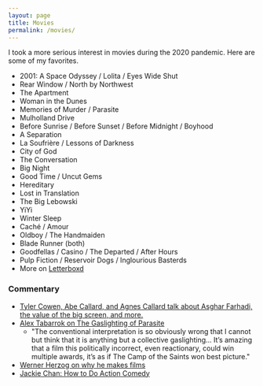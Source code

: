 ```yaml
---
layout: page
title: Movies
permalink: /movies/
---
```


I took a more serious interest in movies during the 2020 pandemic. Here are some of my favorites.

* 2001: A Space Odyssey / Lolita / Eyes Wide Shut
* Rear Window / North by Northwest
* The Apartment
* Woman in the Dunes
* Memories of Murder / Parasite
* Mulholland Drive
* Before Sunrise / Before Sunset / Before Midnight / Boyhood
* A Separation
* La Soufrière / Lessons of Darkness
* City of God
* The Conversation
* Big Night
* Good Time / Uncut Gems
* Hereditary
* Lost in Translation
* The Big Lebowski
* YiYi
* Winter Sleep
* Caché / Amour
* Oldboy / The Handmaiden
* Blade Runner (both)
* Goodfellas / Casino / The Departed / After Hours
* Pulp Fiction / Reservoir Dogs / Inglourious Basterds
* More on [Letterboxd](https://letterboxd.com/danschlz/films/diary/)

### Commentary
* [Tyler Cowen, Abe Callard, and Agnes Callard talk about Asghar Farhadi, the value of the big screen, and more.](https://www.listennotes.com/podcasts/subject-to-change/tyler-cowen-rates-a-separation-2JTelKYhznx/)
* [Alex Tabarrok on The Gaslighting of Parasite](https://marginalrevolution.com/marginalrevolution/2020/06/the-gaslighting-of-parasite.html)
  * "The conventional interpretation is so obviously wrong that I cannot but think that it is anything but a collective gaslighting... It’s amazing that a film this politically incorrect, even reactionary, could win multiple awards, it’s as if The Camp of the Saints won best picture."
* [Werner Herzog on why he makes films](https://youtu.be/PxfYDUVnHg4)
* [Jackie Chan: How to Do Action Comedy](https://www.youtube.com/watch?v=Z1PCtIaM_GQ)
